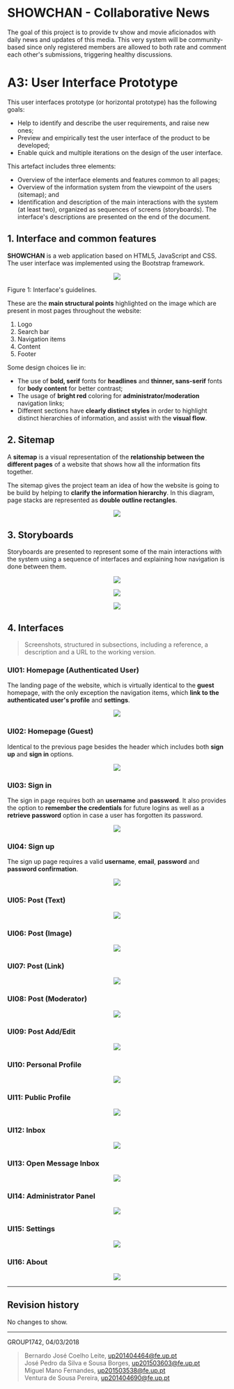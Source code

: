 # SHOWCHAN - Collaborative News
The goal of this project is to provide tv show and movie aficionados with daily news and updates of this media. This very system will be community-based since only registered members are allowed to both rate and comment each other's submissions, triggering healthy discussions.

# A3: User Interface Prototype

This user interfaces prototype (or horizontal prototype) has the following goals:

* Help to identify and describe the user requirements, and raise new ones;
* Preview and empirically test the user interface of the product to be developed;
* Enable quick and multiple iterations on the design of the user interface.

This artefact includes three elements:

* Overview of the interface elements and features common to all pages;
* Overview of the information system from the viewpoint of the users (sitemap); and
* Identification and description of the main interactions with the system (at least two), organized as sequences of screens (storyboards).
The interface's descriptions are presented on the end of the document.

## 1. Interface and common features

**SHOWCHAN** is a web application based on HTML5, JavaScript and CSS. The user interface was implemented using the Bootstrap framework.
<p align="center"><img src="screenshots/common-features.png"></p>

Figure 1: Interface's guidelines.

These are the **main structural points** highlighted on the image which are present in most pages throughout the website:
1. Logo
2. Search bar
3. Navigation items
4. Content
5. Footer

Some design choices lie in:
* The use of **bold, serif** fonts for **headlines** and **thinner, sans-serif** fonts for **body content** for better contrast;
* The usage of **bright red** coloring for **administrator/moderation** navigation links;
* Different sections have **clearly distinct styles** in order to highlight distinct hierarchies of information, and assist with the **visual flow**.


## 2. Sitemap
 
A **sitemap** is a visual representation of the **relationship between the different pages** of a website that shows how all the information fits together.

The sitemap gives the project team an idea of how the website is going to be build by helping to **clarify the information hierarchy**. In this diagram, page stacks are represented as **double outline rectangles**.

<p align="center"><img src="screenshots/sitemap.png"></p>
 
## 3. Storyboards
Storyboards are presented to represent some of the main interactions with the system using a sequence of interfaces and explaining how navigation is done between them.

<p align="center"><img src="screenshots/story-board-1.png"></p>
<p align="center"><img src="screenshots/story-board-2.png"></p>
<p align="center"><img src="screenshots/story-board-3.png"></p>
 
## 4. Interfaces
 
> Screenshots, structured in subsections, including a reference, a description and a URL to the working version.
 
### UI01: Homepage (Authenticated User)
The landing page of the website, which is virtually identical to the **guest** homepage, with the only exception the navigation items, which **link to the authenticated user's profile** and **settings**.
<p align="center"><img src="screenshots/homepage.png"></p>

### UI02: Homepage (Guest)
Identical to the previous page besides the header which includes both **sign up** and **sign in** options.
<p align="center"><img src="screenshots/homepage-guest.png"></p>

### UI03: Sign in
The sign in page requires both an **username** and **password**. It also provides the option to **remember the credentials** for future logins as well as a **retrieve password** option in case a user has forgotten its password.
<p align="center"><img src="screenshots/signin.png"></p>

### UI04: Sign up
The sign up page requires a valid **username**, **email**, **password** and **password confirmation**.
<p align="center"><img src="screenshots/signup.png"></p>

### UI05: Post (Text)
<p align="center"><img src="screenshots/post.png"></p>

### UI06: Post (Image)
<p align="center"><img src="screenshots/post-image.png"></p>

### UI07: Post (Link)
<p align="center"><img src="screenshots/post-link.png"></p>

### UI08: Post (Moderator)
<p align="center"><img src="screenshots/post-moderator.png"></p>

### UI09: Post Add/Edit
<p align="center"><img src="screenshots/post-params.png"></p>

### UI10: Personal Profile
<p align="center"><img src="screenshots/profile.png"></p>

### UI11: Public Profile
<p align="center"><img src="screenshots/public-profile.png"></p>

### UI12: Inbox
<p align="center"><img src="screenshots/inbox.png"></p>

### UI13: Open Message Inbox
<p align="center"><img src="screenshots/inbox-open.png"></p>

### UI14: Administrator Panel
<p align="center"><img src="screenshots/admin.png"></p>

### UI15: Settings
<p align="center"><img src="screenshots/settings.png"></p>

### UI16: About
<p align="center"><img src="screenshots/about.png"></p>
 
***
 
## Revision history
 
No changes to show.
 
***
 
GROUP1742, 04/03/2018
 
> Bernardo José Coelho Leite, up201404464@fe.up.pt  
> José Pedro da Silva e Sousa Borges, up201503603@fe.up.pt  
> Miguel Mano Fernandes, up201503538@fe.up.pt  
> Ventura de Sousa Pereira, up201404690@fe.up.pt  
